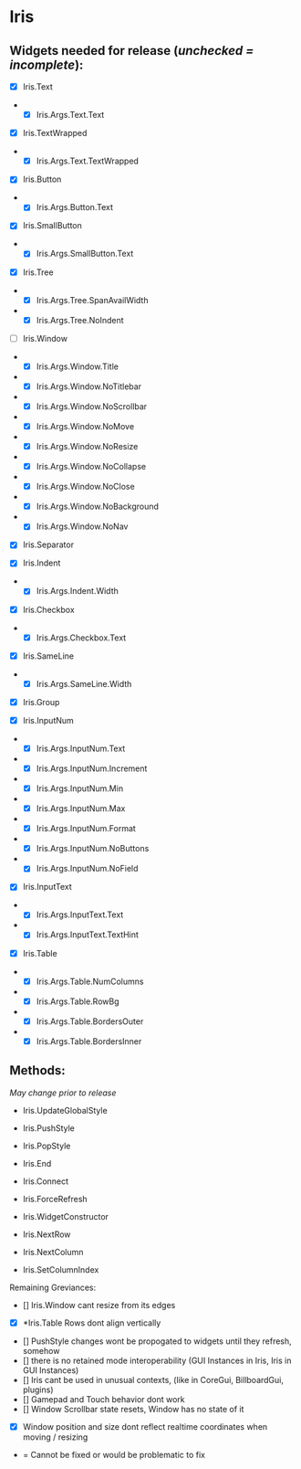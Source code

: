 # Iris
## Widgets needed for release (*unchecked = incomplete*):

- [X]	Iris.Text
- - [X]	Iris.Args.Text.Text

- [X]	Iris.TextWrapped
- - [X]	Iris.Args.Text.TextWrapped
	
- [X]	Iris.Button
- - [X]	Iris.Args.Button.Text
	
- [X]	Iris.SmallButton
- - [X]	Iris.Args.SmallButton.Text
	
- [X]	Iris.Tree
- - [X]	Iris.Args.Tree.SpanAvailWidth
- - [X] Iris.Args.Tree.NoIndent
	
- [ ]	Iris.Window
- - [X] Iris.Args.Window.Title
- - [X]	Iris.Args.Window.NoTitlebar
- - [X]	Iris.Args.Window.NoScrollbar
- - [X]	Iris.Args.Window.NoMove
- - [X] Iris.Args.Window.NoResize
- - [X] Iris.Args.Window.NoCollapse
- - [X] Iris.Args.Window.NoClose
- - [X] Iris.Args.Window.NoBackground
- - [X] Iris.Args.Window.NoNav

- [X]	Iris.Separator
	
- [X]	Iris.Indent
- - [X]	Iris.Args.Indent.Width
	
- [X]	Iris.Checkbox
- - [X]	Iris.Args.Checkbox.Text

- [X]	Iris.SameLine
- - [X]	Iris.Args.SameLine.Width

- [X]	Iris.Group
	
- [X]	Iris.InputNum
- - [X]	Iris.Args.InputNum.Text
- - [X]	Iris.Args.InputNum.Increment
- - [X]	Iris.Args.InputNum.Min
- - [X]	Iris.Args.InputNum.Max
- - [X]	Iris.Args.InputNum.Format
- - [X] Iris.Args.InputNum.NoButtons
- - [X] Iris.Args.InputNum.NoField

- [X]	Iris.InputText
- - [X]	Iris.Args.InputText.Text
- - [X]	Iris.Args.InputText.TextHint

- [X]	Iris.Table
- - [X] Iris.Args.Table.NumColumns
- - [X]	Iris.Args.Table.RowBg
- - [X] Iris.Args.Table.BordersOuter
- - [X] Iris.Args.Table.BordersInner

## Methods:
*May change prior to release*
- Iris.UpdateGlobalStyle
- Iris.PushStyle
- Iris.PopStyle
- Iris.End
- Iris.Connect
- Iris.ForceRefresh
- Iris.WidgetConstructor

- Iris.NextRow
- Iris.NextColumn
- Iris.SetColumnIndex


Remaining Greviances:
- [] Iris.Window cant resize from its edges
- [X] *Iris.Table Rows dont align vertically 
- [] PushStyle changes wont be propogated to widgets until they refresh, somehow
- [] there is no retained mode interoperability (GUI Instances in Iris, Iris in GUI Instances)
- [] Iris cant be used in unusual contexts, (like in CoreGui, BillboardGui, plugins)
- [] Gamepad and Touch behavior dont work
- [] Window Scrollbar state resets, Window has no state of it
- [X] Window position and size dont reflect realtime coordinates when moving / resizing
* = Cannot be fixed or would be problematic to fix